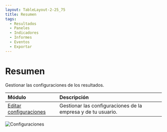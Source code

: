 ```yaml
---
layout: TableLayout-2-25_75
title: Resumen
tags:
  - Resultados
  - Paneles
  - Indicadores
  - Informes
  - Eventos
  - Exportar
---
```


# Resumen

Gestionar las configuraciones de los resultados.

| Módulo                                  | Descripción                                                  |
| :-------------------------------------- | :----------------------------------------------------------- |
| [Editar configuraciones](edit_settings) | Gestionar las configuraciones de la empresa y de tu usuario. |

![Configuraciones](https://cdn.phishx.io/phishx-docs/images/phishx_results_settings_01.webp)
